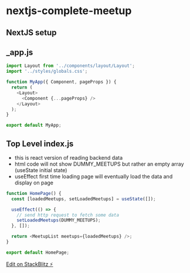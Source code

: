 # nextjs-complete-meetup

## NextJS setup

## \_app.js

```js
import Layout from '../components/layout/Layout';
import '../styles/globals.css';

function MyApp({ Component, pageProps }) {
  return (
    <Layout>
      <Component {...pageProps} />
    </Layout>
  );
}

export default MyApp;
```

## Top Level index.js

- this is react version of reading backend data
- html code will not show DUMMY_MEETUPS but rather an empty array (useState initial state)
- useEffect first time loading page will eventually load the data and display on page

```js
function HomePage() {
  const [loadedMeetups, setLoadedMeetups] = useState([]);

  useEffect(() => {
    // send http request to fetch some data
    setLoadedMeetups(DUMMY_MEETUPS);
  }, []);

  return <MeetupList meetups={loadedMeetups} />;
}

export default HomePage;
```

[Edit on StackBlitz ⚡️](https://stackblitz.com/edit/nextjs-kxw5ie)
